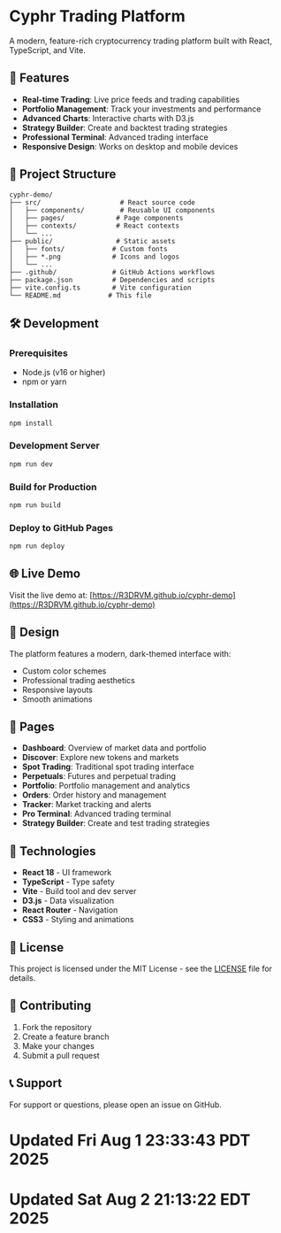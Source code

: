 # Cyphr Trading Platform

A modern, feature-rich cryptocurrency trading platform built with React, TypeScript, and Vite.

## 🚀 Features

- **Real-time Trading**: Live price feeds and trading capabilities
- **Portfolio Management**: Track your investments and performance
- **Advanced Charts**: Interactive charts with D3.js
- **Strategy Builder**: Create and backtest trading strategies
- **Professional Terminal**: Advanced trading interface
- **Responsive Design**: Works on desktop and mobile devices

## 📁 Project Structure

```
cyphr-demo/
├── src/                    # React source code
│   ├── components/         # Reusable UI components
│   ├── pages/             # Page components
│   ├── contexts/          # React contexts
│   └── ...
├── public/                # Static assets
│   ├── fonts/            # Custom fonts
│   ├── *.png             # Icons and logos
│   └── ...
├── .github/              # GitHub Actions workflows
├── package.json          # Dependencies and scripts
├── vite.config.ts        # Vite configuration
└── README.md            # This file
```

## 🛠️ Development

### Prerequisites
- Node.js (v16 or higher)
- npm or yarn

### Installation
```bash
npm install
```

### Development Server
```bash
npm run dev
```

### Build for Production
```bash
npm run build
```

### Deploy to GitHub Pages
```bash
npm run deploy
```

## 🌐 Live Demo

Visit the live demo at: [https://R3DRVM.github.io/cyphr-demo](https://R3DRVM.github.io/cyphr-demo)

## 🎨 Design

The platform features a modern, dark-themed interface with:
- Custom color schemes
- Professional trading aesthetics
- Responsive layouts
- Smooth animations

## 📱 Pages

- **Dashboard**: Overview of market data and portfolio
- **Discover**: Explore new tokens and markets
- **Spot Trading**: Traditional spot trading interface
- **Perpetuals**: Futures and perpetual trading
- **Portfolio**: Portfolio management and analytics
- **Orders**: Order history and management
- **Tracker**: Market tracking and alerts
- **Pro Terminal**: Advanced trading terminal
- **Strategy Builder**: Create and test trading strategies

## 🔧 Technologies

- **React 18** - UI framework
- **TypeScript** - Type safety
- **Vite** - Build tool and dev server
- **D3.js** - Data visualization
- **React Router** - Navigation
- **CSS3** - Styling and animations

## 📄 License

This project is licensed under the MIT License - see the [LICENSE](LICENSE) file for details.

## 🤝 Contributing

1. Fork the repository
2. Create a feature branch
3. Make your changes
4. Submit a pull request

## 📞 Support

For support or questions, please open an issue on GitHub.
# Updated Fri Aug  1 23:33:43 PDT 2025
# Updated Sat Aug  2 21:13:22 EDT 2025
